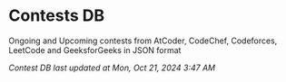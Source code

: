 # Contests DB

Ongoing and Upcoming contests from AtCoder, CodeChef, Codeforces, LeetCode and GeeksforGeeks in JSON format

*Contest DB last updated at Mon, Oct 21, 2024 3:47 AM*  
